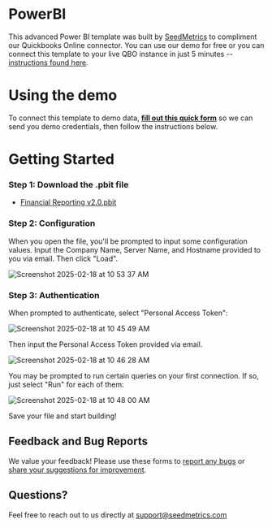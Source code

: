 # PowerBI
This advanced Power BI template was built by [SeedMetrics](https://seedmetrics.io) to compliment our Quickbooks Online connector. You can use our demo for free or you can connect this template to your live QBO instance in just 5 minutes -- [instructions found here](https://seedmetrics.notion.site/?pvs=4).


# Using the demo
To connect this template to demo data, **[fill out this quick form](https://seedmetrics.github.io/web-hosting/forms/qbo-powerbi-template)** so we can send you demo credentials, then follow the instructions below.


# Getting Started

### Step 1: Download the .pbit file
- [Financial Reporting v2.0.pbit](https://github.com/seedmetrics/PowerBI/raw/refs/heads/main/Financial%20Reporting%20v2.0.pbit)

### Step 2: Configuration
When you open the file, you'll be prompted to input some configuration values. Input the Company Name, Server Name, and Hostname provided to you via email. Then click "Load".

![Screenshot 2025-02-18 at 10 53 37 AM](https://github.com/user-attachments/assets/bb90eaf2-2f7d-4262-a153-8235e990bb4c)


### Step 3: Authentication
When prompted to authenticate, select "Personal Access Token":

![Screenshot 2025-02-18 at 10 45 49 AM](https://github.com/user-attachments/assets/03673d2d-daf4-4408-8569-e4d1820e54b0)


Then input the Personal Access Token provided via email.

![Screenshot 2025-02-18 at 10 46 28 AM](https://github.com/user-attachments/assets/e676e427-8c15-472a-ae6b-33d4fbfd5669)

You may be prompted to run certain queries on your first connection. If so, just select "Run" for each of them:

![Screenshot 2025-02-18 at 10 48 00 AM](https://github.com/user-attachments/assets/1e49d3b8-5019-4c74-9c0b-5c23ef839f2f)

Save your file and start building!

## Feedback and Bug Reports
We value your feedback! Please use these forms to [report any bugs](https://www.notion.so/1b28c163b7cb818e8560d0b1db5a2dde?pvs=106) or [share your suggestions for improvement](https://verbose-parent-f88.notion.site/1b28c163b7cb80688362e1817c6c6f83?pvs=105).

## Questions?
Feel free to reach out to us directly at support@seedmetrics.com
